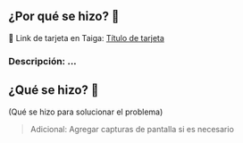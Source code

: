 ## ¿Por qué se hizo? 🤠
🔗 Link de tarjeta en Taiga: [Título de tarjeta](https://taiga.lazarillo.app/project/desarrollo/us/)
### Descripción: ...

## ¿Qué se hizo? 🧰
(Qué se hizo para solucionar el problema)
> Adicional: Agregar capturas de pantalla si es necesario
